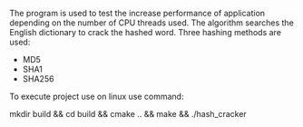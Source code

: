 The program is used to test the increase performance of application depending on the number of CPU threads used. 
The algorithm searches the English dictionary to crack the hashed word.
Three hashing methods are used:
- MD5
- SHA1
- SHA256

To execute project use on linux use command:

mkdir build && cd build && cmake .. && make && ./hash_cracker

